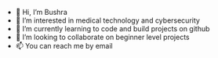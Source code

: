 - 👋 Hi, I’m Bushra
- 👀 I’m interested in medical technology and cybersecurity
- 🌱 I’m currently learning to code and build projects on github
- 💞️ I’m looking to collaborate on beginner level projects
- 📫 You can reach me by email

<!---
bunnywar/bunnywar is a ✨ special ✨ repository because its `README.md` (this file) appears on your GitHub profile.
You can click the Preview link to take a look at your changes.
--->
